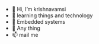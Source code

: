 - 👋 Hi, I’m krishnavamsi
- 👀 learning things and technology
- 🌱 Embedded systems
- 💞️ Any thing
- 📫 mail me

<!---
krish005-github/krish005-github is a ✨ special ✨ repository because its `README.md` (this file) appears on your GitHub profile.
You can click the Preview link to take a look at your changes.
--->
